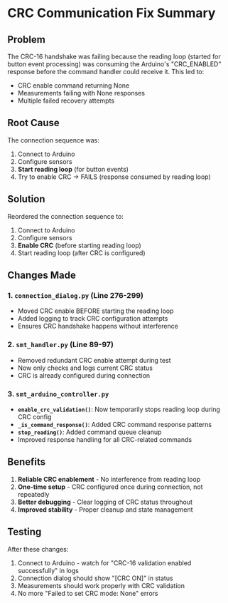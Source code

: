 # CRC Communication Fix Summary

## Problem
The CRC-16 handshake was failing because the reading loop (started for button event processing) was consuming the Arduino's "CRC_ENABLED" response before the command handler could receive it. This led to:
- CRC enable command returning None
- Measurements failing with None responses
- Multiple failed recovery attempts

## Root Cause
The connection sequence was:
1. Connect to Arduino
2. Configure sensors
3. **Start reading loop** (for button events)
4. Try to enable CRC → FAILS (response consumed by reading loop)

## Solution
Reordered the connection sequence to:
1. Connect to Arduino
2. Configure sensors
3. **Enable CRC** (before starting reading loop)
4. Start reading loop (after CRC is configured)

## Changes Made

### 1. `connection_dialog.py` (Line 276-299)
- Moved CRC enable BEFORE starting the reading loop
- Added logging to track CRC configuration attempts
- Ensures CRC handshake happens without interference

### 2. `smt_handler.py` (Line 89-97)
- Removed redundant CRC enable attempt during test
- Now only checks and logs current CRC status
- CRC is already configured during connection

### 3. `smt_arduino_controller.py`
- **`enable_crc_validation()`**: Now temporarily stops reading loop during CRC config
- **`_is_command_response()`**: Added CRC command response patterns
- **`stop_reading()`**: Added command queue cleanup
- Improved response handling for all CRC-related commands

## Benefits
1. **Reliable CRC enablement** - No interference from reading loop
2. **One-time setup** - CRC configured once during connection, not repeatedly
3. **Better debugging** - Clear logging of CRC status throughout
4. **Improved stability** - Proper cleanup and state management

## Testing
After these changes:
1. Connect to Arduino - watch for "CRC-16 validation enabled successfully" in logs
2. Connection dialog should show "[CRC ON]" in status
3. Measurements should work properly with CRC validation
4. No more "Failed to set CRC mode: None" errors
